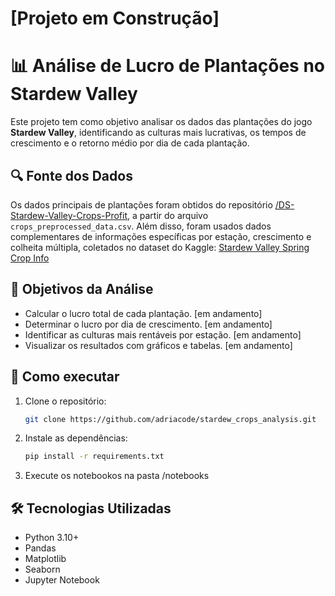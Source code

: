 # [Projeto em Construção]

# 📊 Análise de Lucro de Plantações no Stardew Valley

Este projeto tem como objetivo analisar os dados das plantações do jogo **Stardew Valley**, identificando as culturas mais lucrativas, os tempos de crescimento e o retorno médio por dia de cada plantação.

## 🔍 Fonte dos Dados

Os dados principais de plantações foram obtidos do repositório [/DS-Stardew-Valley-Crops-Profit](https://github.com/Cecax27/DS-Stardew-Valley-Crops-Profit), a partir do arquivo `crops_preprocessed_data.csv`.
Além disso, foram usados dados complementares de informações específicas por estação, crescimento e colheita múltipla, coletados no dataset do Kaggle:
[Stardew Valley Spring Crop Info](https://www.kaggle.com/datasets/shinomikel/stardew-valley-spring-crop-info)

## 📌 Objetivos da Análise

- Calcular o lucro total de cada plantação. [em andamento]  
- Determinar o lucro por dia de crescimento. [em andamento]  
- Identificar as culturas mais rentáveis por estação. [em andamento]  
- Visualizar os resultados com gráficos e tabelas. [em andamento]

## 🚀 Como executar

1. Clone o repositório:  
   ```bash
   git clone https://github.com/adriacode/stardew_crops_analysis.git
   ```

2. Instale as dependências:  
   ```bash
   pip install -r requirements.txt
   ```
3. Execute os notebookos na pasta /notebooks

## 🛠️ Tecnologias Utilizadas

- Python 3.10+  
- Pandas  
- Matplotlib  
- Seaborn  
- Jupyter Notebook  
